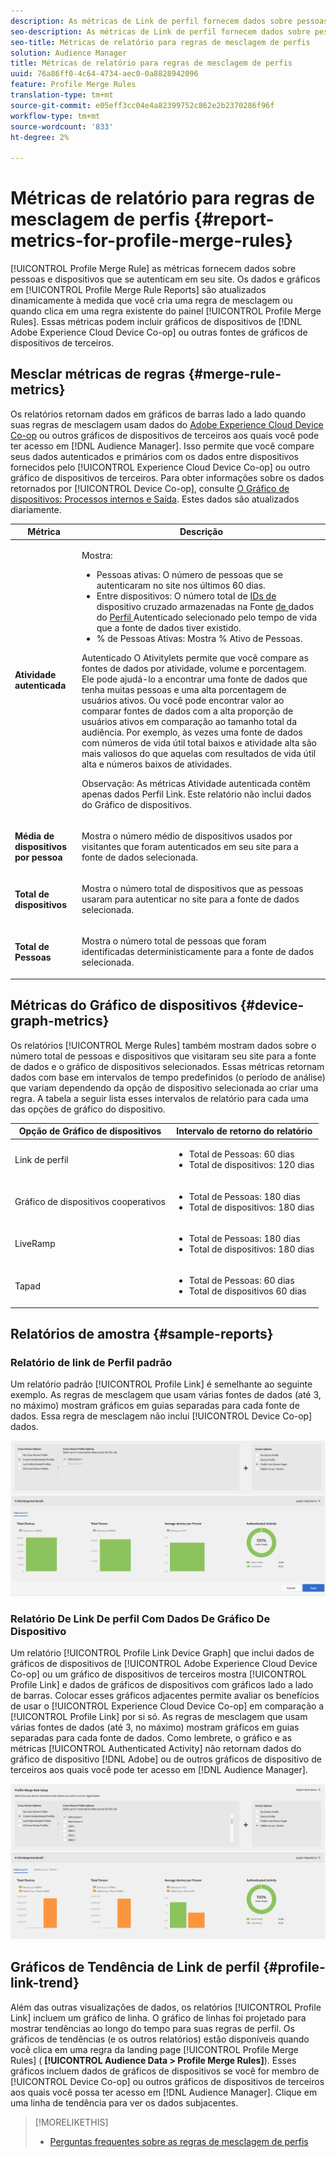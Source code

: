 ```yaml
---
description: As métricas de Link de perfil fornecem dados sobre pessoas e dispositivos que se autenticam em seu site. Os dados e gráficos no Link do Perfil são atualizados dinamicamente à medida que você cria regras de mesclagem ou quando cla em uma regra existente no painel Regras de mesclagem de Perfis. Essas métricas podem incluir gráficos de dispositivos do Adobe Experience Cloud Device Co-op ou de outras fontes de gráficos de dispositivos de terceiros.
seo-description: As métricas de Link de perfil fornecem dados sobre pessoas e dispositivos que se autenticam em seu site. Os dados e gráficos no Link do Perfil são atualizados dinamicamente à medida que você cria regras de mesclagem ou quando cla em uma regra existente no painel Regras de mesclagem de Perfis. Essas métricas podem incluir gráficos de dispositivos do Adobe Experience Cloud Device Co-op ou de outras fontes de gráficos de dispositivos de terceiros.
seo-title: Métricas de relatório para regras de mesclagem de perfis
solution: Audience Manager
title: Métricas de relatório para regras de mesclagem de perfis
uuid: 76a86ff0-4c64-4734-aec0-0a8828942096
feature: Profile Merge Rules
translation-type: tm+mt
source-git-commit: e05eff3cc04e4a82399752c862e2b2370286f96f
workflow-type: tm+mt
source-wordcount: '833'
ht-degree: 2%

---
```



# Métricas de relatório para regras de mesclagem de perfis {#report-metrics-for-profile-merge-rules}

[!UICONTROL Profile Merge Rule] as métricas fornecem dados sobre pessoas e dispositivos que se autenticam em seu site. Os dados e gráficos em [!UICONTROL Profile Merge Rule Reports] são atualizados dinamicamente à medida que você cria uma regra de mesclagem ou quando clica em uma regra existente do painel [!UICONTROL Profile Merge Rules]. Essas métricas podem incluir gráficos de dispositivos de [!DNL Adobe Experience Cloud Device Co-op] ou outras fontes de gráficos de dispositivos de terceiros.

## Mesclar métricas de regras {#merge-rule-metrics}

Os relatórios retornam dados em gráficos de barras lado a lado quando suas regras de mesclagem usam dados do [Adobe Experience Cloud Device Co-op](https://docs.adobe.com/content/help/en/device-co-op/using/about/overview.html) ou outros gráficos de dispositivos de terceiros aos quais você pode ter acesso em [!DNL Audience Manager]. Isso permite que você compare seus dados autenticados e primários com os dados entre dispositivos fornecidos pelo [!UICONTROL Experience Cloud Device Co-op] ou outro gráfico de dispositivos de terceiros. Para obter informações sobre os dados retornados por [!UICONTROL Device Co-op], consulte [O Gráfico de dispositivos: Processos internos e Saída](https://docs.adobe.com/content/help/en/device-co-op/using/device-graph/device-graph-overview.html). Estes dados são atualizados diariamente.

<table id="table_A7FB2F9804F84AC8A6DD05C0E6EE7555"> 
 <thead> 
  <tr> 
   <th colname="col1" class="entry"> Métrica </th> 
   <th colname="col2" class="entry"> Descrição </th> 
  </tr> 
 </thead>
 <tbody> 
  <tr> 
   <td colname="col1"> <p> <b><span class="wintitle"> Atividade autenticada</span></b> </p> </td> 
   <td colname="col2"> <p>Mostra: </p> 
    <ul id="ul_7F7373919A4A49028EF4BF7B28D9F8E9"> 
     <li id="li_FE2F93C496D64ED8928B3E522C9585EA"> <span class="wintitle"> Pessoas</span> ativas: O número de pessoas que se autenticaram no site nos últimos 60 dias. </li> 
     <li id="li_60CFD26EE68B442683C0ED5FED1A79C8"> <span class="wintitle"> Entre dispositivos</span>: O número total de  <a href="merge-rules-start.md#create-data-source"> IDs de </a> dispositivo cruzado armazenadas na Fonte  <a href="https://docs.adobe.com/content/help/en/audience-manager/user-guide/features/data-sources/manage-datasources.html"> de </a> dados do  <a href="merge-rule-definitions.md"> Perfil </a> Autenticado selecionado pelo tempo de vida que a fonte de dados tiver existido. </li> 
     <li id="li_F2F07B6A326C4A18B79A0CF2C47D9677"> <span class="wintitle"> % de Pessoas</span> Ativas: Mostra %  <span class="wintitle"> Ativo </span> de Pessoas. </li> 
    </ul> <p> <span class="wintitle"> Autenticado </span> O Ativitylets permite que você compare as fontes de dados por atividade, volume e porcentagem. Ele pode ajudá-lo a encontrar uma fonte de dados que tenha muitas pessoas e uma alta porcentagem de usuários ativos. Ou você pode encontrar valor ao comparar fontes de dados com a alta proporção de usuários ativos em comparação ao tamanho total da audiência. Por exemplo, às vezes uma fonte de dados com números de vida útil total baixos e atividade alta são mais valiosos do que aquelas com resultados de vida útil alta e números baixos de atividades. </p> <p> <p>Observação: As métricas <span class="wintitle"> Atividade autenticada</span> contêm apenas dados <span class="wintitle"> Perfil Link</span>. Este relatório não inclui dados do <span class="wintitle"> Gráfico de dispositivos</span>. </p> </p> </td> 
  </tr> 
  <tr> 
   <td colname="col1"> <p> <b><span class="wintitle"> Média de dispositivos por pessoa</span></b> </p> </td> 
   <td colname="col2"> <p> Mostra o número médio de dispositivos usados por visitantes que foram autenticados em seu site para a fonte de dados selecionada. </p> </td> 
  </tr> 
  <tr> 
   <td colname="col1"> <p> <b><span class="wintitle"> Total de dispositivos</span></b> </p> </td> 
   <td colname="col2"> <p>Mostra o número total de dispositivos que as pessoas usaram para autenticar no site para a fonte de dados selecionada. </p> </td> 
  </tr> 
  <tr> 
   <td colname="col1"> <p> <b><span class="wintitle"> Total de Pessoas</span></b> </p> </td> 
   <td colname="col2"> <p>Mostra o número total de pessoas que foram identificadas deterministicamente para a fonte de dados selecionada. </p> </td> 
  </tr> 
 </tbody> 
</table>

## Métricas do Gráfico de dispositivos {#device-graph-metrics}

Os relatórios [!UICONTROL Merge Rules] também mostram dados sobre o número total de pessoas e dispositivos que visitaram seu site para a fonte de dados e o gráfico de dispositivos selecionados. Essas métricas retornam dados com base em intervalos de tempo predefinidos (o período de análise) que variam dependendo da opção de dispositivo selecionada ao criar uma regra. A tabela a seguir lista esses intervalos de relatório para cada uma das opções de gráfico do dispositivo.

<table id="table_038983EBC71F4A55BBCA99212AC5DEE6"> 
 <thead> 
  <tr> 
   <th colname="col1" class="entry"> Opção de Gráfico de dispositivos </th> 
   <th colname="col2" class="entry"> Intervalo de retorno do relatório </th> 
  </tr>
 </thead>
 <tbody> 
  <tr> 
   <td colname="col1"> <p><span class="wintitle"> Link de perfil</span> </p> </td> 
   <td colname="col2"> <p> 
     <ul id="ul_B2FF2341573840549FFB96579F537082"> 
      <li id="li_B37323C2F2434F41B407500AC5C15447">Total de Pessoas: 60 dias </li> 
      <li id="li_08D911224A60418BBB3CFB4E70CE73D4">Total de dispositivos: 120 dias </li> 
     </ul> </p> </td> 
  </tr> 
  <tr> 
   <td colname="col1"> <p><span class="wintitle"> Gráfico de dispositivos cooperativos</span> </p> </td> 
   <td colname="col2"> <p> 
     <ul id="ul_64AD1DD89DF64703B70B973A463BA020"> 
      <li id="li_D7D3A3871F434CBFA71BE8929EB41648">Total de Pessoas: 180 dias </li> 
      <li id="li_125D387986B2463EB310203CE5857EDA">Total de dispositivos: 180 dias </li> 
     </ul> </p> </td> 
  </tr> 
  <tr> 
   <td colname="col1"> <p><span class="wintitle"> LiveRamp</span> </p> </td> 
   <td colname="col2"> <p> 
     <ul id="ul_2772F3AD7E1440789B635794ECDE8DFB"> 
      <li id="li_1432363829D64615B1D349A3722D6268">Total de Pessoas: 180 dias </li> 
      <li id="li_D5C0E3CE92524B54BBD36C73A326292B">Total de dispositivos: 180 dias </li> 
     </ul> </p> </td> 
  </tr> 
  <tr> 
   <td colname="col1"> <p><span class="wintitle"> Tapad</span> </p> </td> 
   <td colname="col2"> <p> 
     <ul id="ul_274529DB58E6442E95C6AD89BECB1362"> 
      <li id="li_67102211A72A4E47AACFE5E369793C17">Total de Pessoas: 60 dias </li> 
      <li id="li_3E8F3DA6A7B5487895A626674DA363A5">Total de dispositivos 60 dias </li> 
     </ul> </p> </td> 
  </tr> 
 </tbody> 
</table>

## Relatórios de amostra {#sample-reports}

### Relatório de link de Perfil padrão

Um relatório padrão [!UICONTROL Profile Link] é semelhante ao seguinte exemplo. As regras de mesclagem que usam várias fontes de dados (até 3, no máximo) mostram gráficos em guias separadas para cada fonte de dados. Essa regra de mesclagem não inclui [!UICONTROL Device Co-op] dados.

![](assets/profile-link-metrics.png)

### Relatório De Link De perfil Com Dados De Gráfico De Dispositivo

Um relatório [!UICONTROL Profile Link Device Graph] que inclui dados de gráficos de dispositivos de [!UICONTROL Adobe Experience Cloud Device Co-op] ou um gráfico de dispositivos de terceiros mostra [!UICONTROL Profile Link] e dados de gráficos de dispositivos com gráficos lado a lado de barras. Colocar esses gráficos adjacentes permite avaliar os benefícios de usar o [!UICONTROL Experience Cloud Device Co-op] em comparação a [!UICONTROL Profile Link] por si só. As regras de mesclagem que usam várias fontes de dados (até 3, no máximo) mostram gráficos em guias separadas para cada fonte de dados. Como lembrete, o gráfico e as métricas [!UICONTROL Authenticated Activity] não retornam dados do gráfico de dispositivo [!DNL Adobe] ou de outros gráficos de dispositivo de terceiros aos quais você pode ter acesso em [!DNL Audience Manager].

![](assets/profile-link-graph.png)

## Gráficos de Tendência de Link de perfil {#profile-link-trend}

Além das outras visualizações de dados, os relatórios [!UICONTROL Profile Link] incluem um gráfico de linha. O gráfico de linhas foi projetado para mostrar tendências ao longo do tempo para suas regras de perfil. Os gráficos de tendências (e os outros relatórios) estão disponíveis quando você clica em uma regra da landing page [!UICONTROL Profile Merge Rules] ( **[!UICONTROL Audience Data > Profile Merge Rules]**). Esses gráficos incluem dados de gráficos de dispositivos se você for membro de [!UICONTROL Device Co-op] ou outros gráficos de dispositivos de terceiros aos quais você possa ter acesso em [!DNL Audience Manager]. Clique em uma linha de tendência para ver os dados subjacentes.

>[!MORELIKETHIS]
>
>* [Perguntas frequentes sobre as regras de mesclagem de perfis](../../faq/faq-profile-merge.md)

